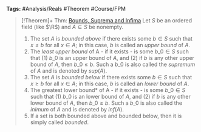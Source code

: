 ---
---

**Tags:** #Analysis/Reals #Theorem #Course/FPM 

 > 
 > \[!Theorem\]+ Thm: [Bounds, Suprema and Infima](Bounds,%20Suprema%20and%20Infima.md)
 > Let $S$ be an ordered field (like $\R$) and $A\subseteq S$ be nonempty.
 > 
 > 1. The set $A$ is *bounded above* if there exists some $b\in S$ such that $x\le b$ for all $x\in A$; in this case, $b$ is called an *upper bound* of $A$.
 > 1. The *least upper bound* of A - if it exists - is some $b\_{0}\in S$ such that (1) $b\_{0}$ is an upper bound of $A$, and (2) if $b$ is any other upper bound of $A$, then $b\_{0}\le b$. Such a $b\_{0}$ is also called the *supremum* of $A$ and is denoted by $sup(A)$.
 > 1. The set $A$ is *bounded below* if there exists some $b\in S$ such that $x\ge b$ for all $x\in A$; in this case, $b$ is called an *lower bound* of $A$.
 > 1. The greatest lower bound\* of A - if it exists - is some $b\_{0}\in S$ such that (1) $b\_{0}$ is an lower bound of $A$, and (2) if $b$ is any other lower bound of $A$, then $b\_{0}\ge b$. Such a $b\_{0}$ is also called the *inimum* of $A$ and is denoted by $inf(A)$.
 > 1. If a set is both bounded above and bounded below, then it is simply called *bounded*.

